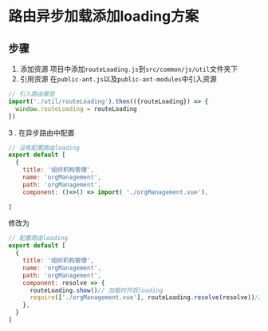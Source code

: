 # 路由异步加载添加loading方案

## 步骤

1. 添加资源
项目中添加`routeLoading.js`到`src/common/js/util`文件夹下
2. 引用资源
在`public-ant.js`以及`public-ant-modules`中引入资源

```js
// 引入路由蒙层
import('./util/routeLoading').then(({routeLoading}) => {
  window.routeLoading = routeLoading
})
```

3 . 在异步路由中配置


```js
// 没有配置路由loading
export default [
  {
    title: '组织机构管理',
    name: 'orgManagement',
    path: 'orgManagement',
    component: ()=>() => import( './orgManagement.vue'),
  
]
```
修改为
```js
// 配置路由loading
export default [
  {
    title: '组织机构管理',
    name: 'orgManagement',
    path: 'orgManagement',
    component: resolve => {
      routeLoading.show()// 加载时开启loading
      require(['./orgManagement.vue'], routeLoading.resolve(resolve))// 路由懒加载
    },
  }
]
```
